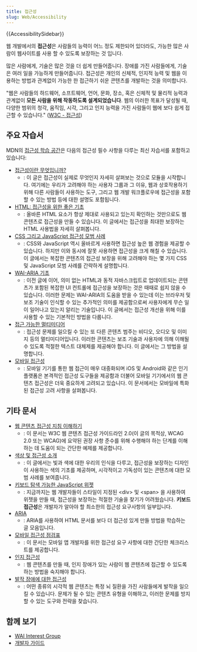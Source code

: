 ```yaml
---
title: 접근성
slug: Web/Accessibility
---
```


{{AccessibilitySidebar}}

웹 개발에서의 **접근성**은 사람들의 능력이 어느 정도 제한되어 있더라도, 가능한 많은 사람이 웹사이트를 사용 할 수 있도록 보장하는 것 입니다.

많은 사람에게, 기술은 많은 것을 더 쉽게 만들어줍니다. 장애를 가진 사람들에게, 기술은 여러 일을 가능하게 만들어줍니다. 접근성은 개인의 신체적, 인지적 능력 및 웹을 이용하는 방법과 관계없이 가능한 한 접근하기 쉬운 콘텐츠를 개발하는 것을 의미합니다.

"웹은 사람들의 하드웨어, 소프트웨어, 언어, 문화, 장소, 혹은 신체적 및 물리적 능력과 관계없이 **모든 사람을 위해 작동하도록 설계되었습니다**. 웹의 이러한 목표가 달성될 때, 다양한 범위의 청각, 움직임, 시각, 그리고 인지 능력을 가진 사람들이 웹에 보다 쉽게 접근할 수 있습니다." ([W3C - 접근성](https://www.w3.org/standards/webdesign/accessibility))

## 주요 자습서

MDN의 [접근성 학습 공간](/ko/docs/Learn/Accessibility)은 다음의 접근성 필수 사항을 다루는 최신 자습서를 포함하고 있습니다:

- [접근성이란 무엇입니까?](/ko/docs/Learn/Accessibility/What_is_accessibility)
  - : 이 글은 접근성이 실제로 무엇인지 자세히 살펴보는 것으로 모듈을 시작합니다. 여기에는 우리가 고려해야 하는 사용자 그룹과 그 이유, 웹과 상호작용하기 위해 다른 사람들이 사용하는 도구, 그리고 웹 개발 워크플로우에 접근성을 포함할 수 있는 방법 등에 대한 설명도 포함됩니다.
- [HTML: 접근성을 위한 좋은 기초](/ko/docs/Learn/Accessibility/HTML)
  - : 올바른 HTML 요소가 항상 제대로 사용되고 있는지 확인하는 것만으로도 웹 콘텐츠로 접근성을 만들 수 있습니다. 이 글에서는 접근성을 최대한 보장하는 HTML 사용법을 자세히 살펴봅니다.
- [CSS 그리고 JavaScript 접근성 모범 사례](/ko/docs/Learn/Accessibility/CSS_and_JavaScript)
  - : CSS와 JavaScript 역시 올바르게 사용하면 접근성 높은 웹 경험을 제공할 수 있습니다. 하지만 이와 동시에 잘못 사용하면 접근성을 크게 해칠 수 있습니다. 이 글에서는 복잡한 콘텐츠의 접근성 보장을 위해 고려해야 하는 몇 가지 CSS 및 JavaScript 모범 사례를 간략하게 설명합니다.
- [WAI-ARIA 기초](/ko/docs/Learn/Accessibility/WAI-ARIA_basics)
  - : 이전 글에 이어, 의미 없는 HTML과 동적 자바스크립트로 업데이트되는 콘텐츠가 포함된 복잡한 UI 컨트롤에 접근성을 보장하는 것은 때때로 쉽지 않을 수 있습니다. 이러한 문제는 WAI-ARIA의 도움을 받을 수 있는데 이는 브라우저 및 보조 기술이 인식할 수 있는 추가적인 의미를 제공함으로써 사용자에게 무슨 일이 일어나고 있는지 알리는 기술입니다. 이 글에서는 접근성 개선을 위해 이를 사용할 수 있는 기본적인 방법을 다룹니다.
- [접근 가능한 멀티미디어](/ko/docs/Learn/Accessibility/Multimedia)
  - : 접근성 문제를 일으킬 수 있는 또 다른 콘텐츠 범주는 비디오, 오디오 및 이미지 등의 멀티미디어입니다. 이러한 콘텐츠는 보조 기술과 사용자에 의해 이해될 수 있도록 적절한 텍스트 대체제를 제공해야 합니다. 이 글에서는 그 방법을 설명합니다.
- [모바일 접근성](/ko/docs/Learn/Accessibility/Mobile)
  - : 모바일 기기를 통한 웹 접근이 매우 대중화되며 iOS 및 Android와 같은 인기 플랫폼은 본격적인 접근성 도구들을 제공함과 더불어 모바일 기기에서의 웹 콘텐츠 접근성은 더욱 중요하게 고려되고 있습니다. 이 문서에서는 모바일에 특화된 접근성 고려 사항을 살펴봅니다.

## 기타 문서

- [웹 콘텐츠 접근성 지침 이해하기](/ko/docs/Web/Accessibility/Understanding_WCAG)
  - : 이 문서는 W3C 웹 콘텐츠 접근성 가이드라인 2.0(이 글의 목적상, WCAG 2.0 또는 WCAG)에 요약된 권장 사항 준수를 위해 수행해야 하는 단계를 이해하는 데 도움이 되는 간단한 예제를 제공합니다.
- [색상 및 접근성 소개](/ko/docs/Web/Accessibility/Understanding_Colors_and_Luminance)
  - : 이 글에서는 빛과 색에 대한 우리의 인식을 다루고, 접근성을 보장하는 디자인이 사용하는 색의 기초를 제공하며, 시각적이고 가독성이 있는 콘텐츠에 대한 모범 사례를 보여줍니다.
- [키보드 탐색 가능한 JavaScript 위젯](/ko/docs/Web/Accessibility/Keyboard-navigable_JavaScript_widgets)
  - : 지금까지는 웹 개발자들이 스타일이 지정된 &lt;div&gt; 및 &lt;span&gt; 을 사용하여 위젯을 만들 때, 접근성을 보장하는 적절한 기술을 찾기가 어려웠습니다. **키보드 접근성**은 개발자가 알아야 할 최소한의 접근성 요구사항의 일부입니다.
- [ARIA](/ko/docs/Web/Accessibility/ARIA)
  - : ARIA를 사용하여 HTML 문서를 보다 더 접근성 있게 만들 방법을 학습하는 글 모음입니다.
- [모바일 접근성 점검표](/ko/docs/Web/Accessibility/Mobile_accessibility_checklist)
  - : 이 문서는 모바일 앱 개발자를 위한 접근성 요구 사항에 대한 간단한 체크리스트를 제공합니다.
- [인지 접근성](/ko/docs/Web/Accessibility/Cognitive_accessibility)
  - : 웹 콘텐츠를 만들 때, 인지 장애가 있는 사람이 웹 콘텐츠에 접근할 수 있도록 하는 방법을 숙지해야 합니다.
- [발작 장애에 대한 접근성](/ko/docs/Web/Accessibility/Seizure_disorders)
  - : 어떤 종류의 시각적 웹 콘텐츠는 특정 뇌 질환을 가진 사람들에게 발작을 일으킬 수 있습니다. 문제가 될 수 있는 콘텐츠 유형을 이해하고, 이러한 문제를 방지할 수 있는 도구와 전략을 찾습니다.

## 함께 보기

- [WAI Interest Group](https://www.w3.org/WAI/IG/)
- [개발자 가이드](/ko/docs/Web/Guide)
